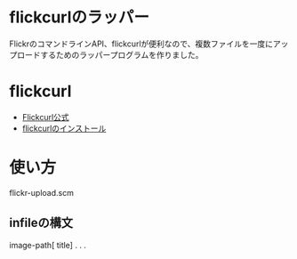 # flickcurlのラッパー

FlickrのコマンドラインAPI、flickcurlが便利なので、複数ファイルを一度にアップロードするためのラッパープログラムを作りました。

# flickcurl
- [Flickcurl公式](http://librdf.org/flickcurl/)
- [flickcurlのインストール](https://www20.atwiki.jp/kobapan/pages/332.html#id_53b77e44)

# 使い方
flickr-upload.scm <flickr-username> <infile>

## infileの構文
image-path[ title]
.
.
.
